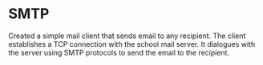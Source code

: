 # SMTP
Created a simple mail client that sends email to any recipient. The client establishes a TCP connection with the school mail server. It dialogues with the server using SMTP protocols to send the email to the recipient. 
